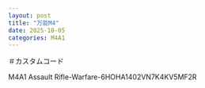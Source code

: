 ```yaml
---
layout: post
title: "万能M4"
date: 2025-10-05
categories: M4A1
---
```


＃カスタムコード

M4A1 Assault Rifle-Warfare-6HOHA1402VN7K4KV5MF2R
